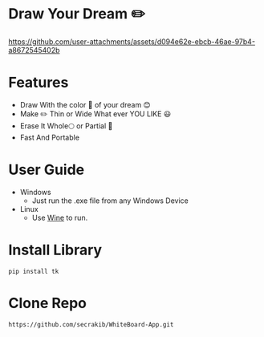 # Draw Your Dream ✏️
https://github.com/user-attachments/assets/d094e62e-ebcb-46ae-97b4-a8672545402b

# Features 
- Draw With the color 🌈 of your dream 😊
- Make ✏️ Thin or Wide What ever YOU LIKE 😃
- Erase  It Whole🌕 or Partial 🍕
- Fast And Portable

# User Guide
- Windows
  - Just run the .exe file from any Windows Device
- Linux
  - Use [Wine](https://www.winehq.org/) to run.


# Install Library
```
pip install tk
```

# Clone Repo
```
https://github.com/secrakib/WhiteBoard-App.git
```
